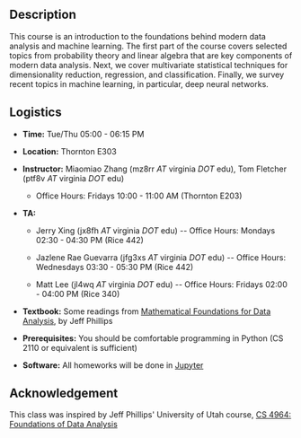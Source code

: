 ## Description

This course is an introduction to the foundations behind modern data analysis
and machine learning.  The first part of the course covers selected topics from
probability theory and linear algebra that are key components of modern data
analysis. Next, we cover multivariate statistical techniques for dimensionality
reduction, regression, and classification. Finally, we survey recent topics in
machine learning, in particular, deep neural networks.

## Logistics

* **Time:** Tue/Thu 05:00 - 06:15 PM
* **Location:** Thornton E303
* **Instructor:** Miaomiao Zhang (mz8rr *AT* virginia *DOT* edu), Tom Fletcher (ptf8v *AT* virginia *DOT* edu)
  - Office Hours: Fridays 10:00 - 11:00 AM (Thornton E203)
* **TA:** 
    - Jerry Xing (jx8fh *AT* virginia *DOT* edu)
    -- Office Hours: Mondays 02:30 - 04:30 PM (Rice 442) <br/>
  
     - Jazlene Rae Guevarra (jfg3xs *AT* virginia *DOT* edu)
     -- Office Hours: Wednesdays 03:30 - 05:30 PM (Rice 442) <br/>
  
     - Matt Lee (jl4wq *AT* virginia *DOT* edu) 
     -- Office Hours: Fridays 02:00 - 04:00 PM (Rice 340)

* **Textbook:** Some readings from [Mathematical Foundations for Data Analysis](http://www.cs.utah.edu/~jeffp/M4D/M4D.html), by Jeff Phillips
* **Prerequisites:** You should be comfortable programming in Python (CS 2110 or equivalent is sufficient)
* **Software:** All homeworks will be done in [Jupyter](https://jupyter.org)

## Acknowledgement
This class was inspired by Jeff Phillips' University of Utah course, [CS 4964: Foundations of Data Analysis](http://www.cs.utah.edu/~jeffp/teaching/FoDA.html)
